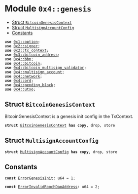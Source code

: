 
<a name="0x4_genesis"></a>

# Module `0x4::genesis`



-  [Struct `BitcoinGenesisContext`](#0x4_genesis_BitcoinGenesisContext)
-  [Struct `MultisignAccountConfig`](#0x4_genesis_MultisignAccountConfig)
-  [Constants](#@Constants_0)


<pre><code><b>use</b> <a href="">0x1::option</a>;
<b>use</b> <a href="">0x2::signer</a>;
<b>use</b> <a href="">0x2::tx_context</a>;
<b>use</b> <a href="">0x3::bitcoin_address</a>;
<b>use</b> <a href="bbn.md#0x4_bbn">0x4::bbn</a>;
<b>use</b> <a href="bitcoin.md#0x4_bitcoin">0x4::bitcoin</a>;
<b>use</b> <a href="bitcoin_multisign_validator.md#0x4_bitcoin_multisign_validator">0x4::bitcoin_multisign_validator</a>;
<b>use</b> <a href="multisign_account.md#0x4_multisign_account">0x4::multisign_account</a>;
<b>use</b> <a href="network.md#0x4_network">0x4::network</a>;
<b>use</b> <a href="ord.md#0x4_ord">0x4::ord</a>;
<b>use</b> <a href="pending_block.md#0x4_pending_block">0x4::pending_block</a>;
<b>use</b> <a href="utxo.md#0x4_utxo">0x4::utxo</a>;
</code></pre>



<a name="0x4_genesis_BitcoinGenesisContext"></a>

## Struct `BitcoinGenesisContext`

BitcoinGenesisContext is a genesis init config in the TxContext.


<pre><code><b>struct</b> <a href="genesis.md#0x4_genesis_BitcoinGenesisContext">BitcoinGenesisContext</a> <b>has</b> <b>copy</b>, drop, store
</code></pre>



<a name="0x4_genesis_MultisignAccountConfig"></a>

## Struct `MultisignAccountConfig`



<pre><code><b>struct</b> <a href="genesis.md#0x4_genesis_MultisignAccountConfig">MultisignAccountConfig</a> <b>has</b> <b>copy</b>, drop, store
</code></pre>



<a name="@Constants_0"></a>

## Constants


<a name="0x4_genesis_ErrorGenesisInit"></a>



<pre><code><b>const</b> <a href="genesis.md#0x4_genesis_ErrorGenesisInit">ErrorGenesisInit</a>: u64 = 1;
</code></pre>



<a name="0x4_genesis_ErrorInvalidRoochDaoAddress"></a>



<pre><code><b>const</b> <a href="genesis.md#0x4_genesis_ErrorInvalidRoochDaoAddress">ErrorInvalidRoochDaoAddress</a>: u64 = 2;
</code></pre>
